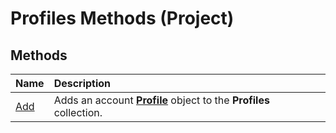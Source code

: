 
# Profiles Methods (Project)

## Methods



|**Name**|**Description**|
|:-----|:-----|
| [Add](056f912a-214f-8e23-338e-38e26b9d1e9d.md)|Adds an account  **[Profile](92ae9d1a-ea4d-1814-1655-f0798f4b18d0.md)** object to the **Profiles** collection.|

